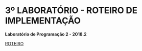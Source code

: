 # 3º LABORATÓRIO - ROTEIRO DE IMPLEMENTAÇÃO

**Laboratório de Programação 2 - 2018.2**

[ROTEIRO](https://docs.google.com/document/d/e/2PACX-1vSJ_BnbpOiw_4WYMerB4hnJdQP_x7zmlr3emn7doR5gxA2Nj-mDbIDyhufQ-OI2DgfOe4v67CF1BCYO/pub "3º LABORATÓRIO")
